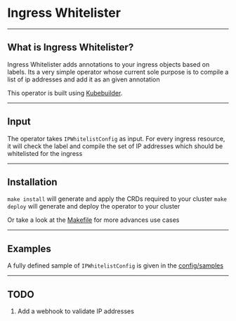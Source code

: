 # Ingress Whitelister
---

## What is Ingress Whitelister?

Ingress Whitelister adds annotations to your ingress objects based on labels.
Its a very simple operator whose current sole purpose is to compile a list of ip addresses and add it as an given annotation

This operator is built using [Kubebuilder](https://github.com/kubernetes-sigs/kubebuilder).

---
## Input

The operator takes `IPWhitelistConfig` as input.
For every ingress resource, it will check the label and compile the set of IP addresses which should be whitelisted for the ingress

---
## Installation 

`make install` will generate and apply the CRDs required to your cluster
`make deploy` will generate and deploy the operator to your cluster

Or take a look at the [Makefile](Makefile) for more advances use cases

---
## Examples

A fully defined sample of `IPWhitelistConfig` is given in the [config/samples](config/samples)

---
## TODO 

1. Add a webhook to validate IP addresses
